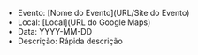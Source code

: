 - Evento: [Nome do Evento](URL/Site do Evento)
- Local: [Local](URL do Google Maps)
- Data: YYYY-MM-DD
- Descrição: Rápida descrição
